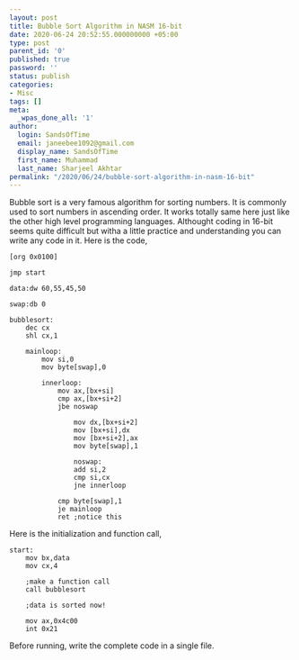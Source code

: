 ```yaml
---
layout: post
title: Bubble Sort Algorithm in NASM 16-bit
date: 2020-06-24 20:52:55.000000000 +05:00
type: post
parent_id: '0'
published: true
password: ''
status: publish
categories:
- Misc
tags: []
meta:
  _wpas_done_all: '1'
author:
  login: SandsOfTime
  email: janeebee1092@gmail.com
  display_name: SandsOfTime
  first_name: Muhammad
  last_name: Sharjeel Akhtar
permalink: "/2020/06/24/bubble-sort-algorithm-in-nasm-16-bit"
---
```

Bubble sort is a very famous algorithm for sorting numbers. It is commonly used to sort numbers in ascending order. It works totally same here just like the other high level programming languages. Althought coding in 16-bit seems quite difficult but witha a little practice and understanding you can write any code in it. Here is the code,

```
[org 0x0100]

jmp start

data:dw 60,55,45,50

swap:db 0

bubblesort:
    dec cx
    shl cx,1

    mainloop:
        mov si,0
        mov byte[swap],0

        innerloop:
            mov ax,[bx+si]
            cmp ax,[bx+si+2]
            jbe noswap

                mov dx,[bx+si+2]
                mov [bx+si],dx
                mov [bx+si+2],ax
                mov byte[swap],1

                noswap:
                add si,2
                cmp si,cx
                jne innerloop

            cmp byte[swap],1
            je mainloop
            ret ;notice this
```

Here is the initialization and function call,

```
start:
    mov bx,data
    mov cx,4

    ;make a function call
    call bubblesort

    ;data is sorted now!

    mov ax,0x4c00
    int 0x21
```

Before running, write the complete code in a single file.